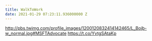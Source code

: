 ```yaml
---
title: WalkToWork
date: 2021-01-29 07:23:11.936000000 Z
---
```


 http://pbs.twimg.com/profile_images/1200120832414142465/L_Bojb-w_normal.jpg#MSFTAdvocate https://t.co/YvtgSAtaKp